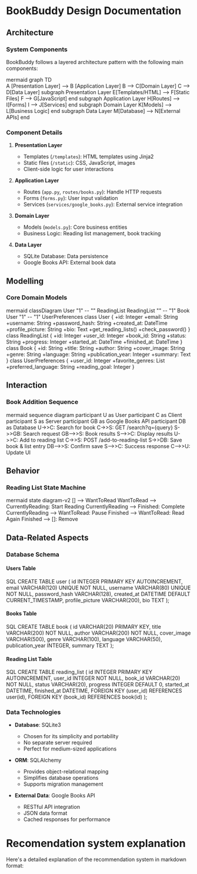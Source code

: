# BookBuddy Design Documentation

## Architecture

### System Components
BookBuddy follows a layered architecture pattern with the following main components:

mermaid
graph TD  
    A [Presentation Layer] --> B [Application Layer]
    B --> C[Domain Layer]
    C --> D[Data Layer]
    subgraph Presentation Layer
        E[Templates/HTML] --> F[Static Files]
        F --> G[JavaScript]
    end
    subgraph Application Layer
        H[Routes] --> I[Forms]
        I --> J[Services]
    end
    subgraph Domain Layer
        K[Models] --> L[Business Logic]
    end
    subgraph Data Layer
        M[Database] --> N[External APIs]
    end


### Component Details
1. **Presentation Layer**
    - Templates (`/templates`): HTML templates using Jinja2
    - Static files (`/static`): CSS, JavaScript, images
    - Client-side logic for user interactions

2. **Application Layer**
    - Routes (`app.py`, `routes/books.py`): Handle HTTP requests
    - Forms (`forms.py`): User input validation
    - Services (`services/google_books.py`): External service integration

3. **Domain Layer**
    - Models (`models.py`): Core business entities
    - Business Logic: Reading list management, book tracking

4. **Data Layer**
    - SQLite Database: Data persistence
    - Google Books API: External book data

## Modelling

### Core Domain Models

mermaid
classDiagram
User "1" -- "" ReadingList
ReadingList "" -- "1" Book
User "1" -- "1" UserPreferences
class User {
+id: Integer
+email: String
+username: String
+password_hash: String
+created_at: DateTime
+profile_picture: String
+bio: Text
+get_reading_lists()
+check_password()
}
class ReadingList {
+id: Integer
+user_id: Integer
+book_id: String
+status: String
+progress: Integer
+started_at: DateTime
+finished_at: DateTime
}
class Book {
+id: String
+title: String
+author: String
+cover_image: String
+genre: String
+language: String
+publication_year: Integer
+summary: Text
}
class UserPreferences {
+user_id: Integer
+favorite_genres: List
+preferred_language: String
+reading_goal: Integer
}


## Interaction

### Book Addition Sequence
mermaid
sequence diagram
participant U as User
participant C as Client
participant S as Server
participant GB as Google Books API
participant DB as Database
U->>C: Search for book
C->>S: GET /search?q={query}
S->>GB: Search request
GB-->>S: Book results
S-->>C: Display results
U->>C: Add to reading list
C->>S: POST /add-to-reading-list
S->>DB: Save book & list entry
DB-->>S: Confirm save
S-->>C: Success response
C-->>U: Update UI

## Behavior

### Reading List State Machine
mermaid
state diagram-v2
[] --> WantToRead
WantToRead --> CurrentlyReading: Start Reading
CurrentlyReading --> Finished: Complete
CurrentlyReading --> WantToRead: Pause
Finished --> WantToRead: Read Again
Finished --> []: Remove


## Data-Related Aspects

### Database Schema

#### Users Table
SQL
CREATE TABLE user (
id INTEGER PRIMARY KEY AUTOINCREMENT,
email VARCHAR(120) UNIQUE NOT NULL,
username VARCHAR(80) UNIQUE NOT NULL,
password_hash VARCHAR(128),
created_at DATETIME DEFAULT CURRENT_TIMESTAMP,
profile_picture VARCHAR(200),
bio TEXT
);


#### Books Table
SQL
CREATE TABLE book (
id VARCHAR(20) PRIMARY KEY,
title VARCHAR(200) NOT NULL,
author VARCHAR(200) NOT NULL,
cover_image VARCHAR(500),
genre VARCHAR(100),
language VARCHAR(50),
publication_year INTEGER,
summary TEXT
);

#### Reading List Table
SQL
CREATE TABLE reading_list (
id INTEGER PRIMARY KEY AUTOINCREMENT,
user_id INTEGER NOT NULL,
book_id VARCHAR(20) NOT NULL,
status VARCHAR(20),
progress INTEGER DEFAULT 0,
started_at DATETIME,
finished_at DATETIME,
FOREIGN KEY (user_id) REFERENCES user(id),
FOREIGN KEY (book_id) REFERENCES book(id)
);


### Data Technologies
- **Database**: SQLite3
    - Chosen for its simplicity and portability
    - No separate server required
    - Perfect for medium-sized applications

- **ORM**: SQLAlchemy
    - Provides object-relational mapping
    - Simplifies database operations
    - Supports migration management

- **External Data**: Google Books API
    - RESTful API integration
    - JSON data format
    - Cached responses for performance


# Recomendation system explanation
Here's a detailed explanation of the recommendation system in markdown format:
